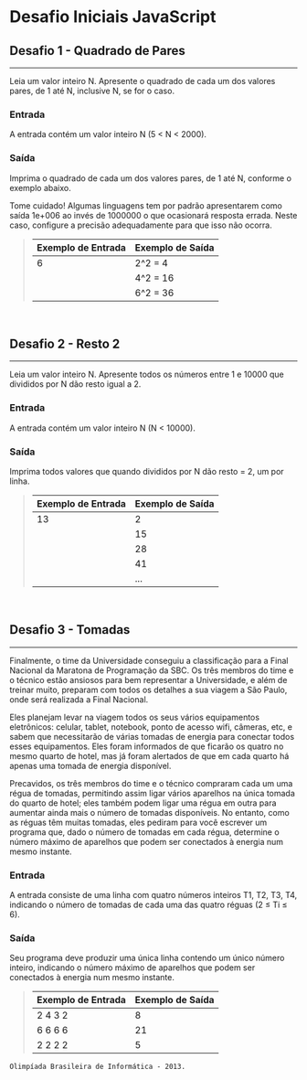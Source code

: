 # **Desafio Iniciais JavaScript**

## Desafio 1 - Quadrado de Pares
___
Leia um valor inteiro N. Apresente o quadrado de cada um dos valores pares, de 1 até N, inclusive N, se for o caso.

### **Entrada**
A entrada contém um valor inteiro N (5 < N < 2000).

### **Saída**
Imprima o quadrado de cada um dos valores pares, de 1 até N, conforme o exemplo abaixo.

Tome cuidado! Algumas linguagens tem por padrão apresentarem como saída 1e+006 ao invés de 1000000 o que ocasionará resposta errada. Neste caso, configure a precisão adequadamente para que isso não ocorra.

>| Exemplo de Entrada | Exemplo de Saída |
>| -- | -- | 
>|6 |2^2 = 4|
>| |4^2 = 16|
>| |6^2 = 36|  
  
&nbsp;
## Desafio 2 - Resto 2
___
Leia um valor inteiro N. Apresente todos os números entre 1 e 10000 que divididos por N dão resto igual a 2.

### **Entrada**
A entrada contém um valor inteiro N (N < 10000).

### **Saída**
Imprima todos valores que quando divididos por N dão resto = 2, um por linha.

>| Exemplo de Entrada | Exemplo de Saída |
>| -- | -- | 
>| 13 | 2 |
>|    |15|
>|    |28|
>|    |41|
>|    |...|

&nbsp;
## Desafio 3 - Tomadas
---
Finalmente, o time da Universidade conseguiu a classificação para a Final Nacional da Maratona de Programação da SBC. Os três membros do time e o técnico estão ansiosos para bem representar a Universidade, e além de treinar muito, preparam com todos os detalhes a sua viagem a São Paulo, onde será realizada a Final Nacional.

Eles planejam levar na viagem todos os seus vários equipamentos eletrônicos: celular, tablet, notebook, ponto de acesso wifi, câmeras, etc, e sabem que necessitarão de várias tomadas de energia para conectar todos esses equipamentos. Eles foram informados de que ficarão os quatro no mesmo quarto de hotel, mas já foram alertados de que em cada quarto há apenas uma tomada de energia disponível.

Precavidos, os três membros do time e o técnico compraram cada um uma régua de tomadas, permitindo assim ligar vários aparelhos na única tomada do quarto de hotel; eles também podem ligar uma régua em outra para aumentar ainda mais o número de tomadas disponíveis. No entanto, como as réguas têm muitas tomadas, eles pediram para você escrever um programa que, dado o número de tomadas em cada régua, determine o número máximo de aparelhos que podem ser conectados à energia num mesmo instante.

### **Entrada**
A entrada consiste de uma linha com quatro números inteiros T1, T2, T3, T4, indicando o número de tomadas de cada uma das quatro réguas (2 ≤ Ti ≤ 6).

### **Saída**
Seu programa deve produzir uma única linha contendo um único número inteiro, indicando o número máximo de aparelhos que podem ser conectados à energia num mesmo instante.

>| Exemplo de Entrada | Exemplo de Saída |
>| -- | -- | 
>| 2 4 3 2 | 8 |
>| 6 6 6 6 | 21 |
>| 2 2 2 2 | 5 |
 
 ``Olimpíada Brasileira de Informática - 2013.``